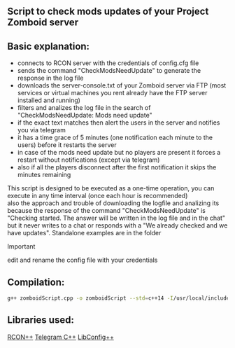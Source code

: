 ## Script to check mods updates of your Project Zomboid server

## Basic explanation:  
- connects to RCON server with the credentials of config.cfg file  
- sends the command "CheckModsNeedUpdate" to generate the response in the log file  
- downloads the server-console.txt of your Zomboid server via FTP (most services or virtual machines you rent already have the FTP server installed and running)  
- filters and analizes the log file in the search of "CheckModsNeedUpdate: Mods need update"  
- if the exact text matches then alert the users in the server and notifies you via telegram
- it has a time grace of 5 minutes (one notification each minute to the users) before it restarts the server
- in case of the mods need update but no players are present it forces a restart without notifications (except via telegram)
- also if all the players disconnect after the first notification it skips the minutes remaining

This script is designed to be executed as a one-time operation, you can execute in any time interval (once each hour is recommended)  
also the approach and trouble of downloading the logfile and analizing its because the response of the command "CheckModsNeedUpdate" is "Checking started. The answer will be written in the log file and in the chat" but it never writes to a chat or responds with a "We already checked and we have updates".
Standalone examples are in the folder  
  
> [!IMPORTANT] 
> edit and rename the config file with your credentials

## Compilation: 

```sh
g++ zomboidScript.cpp -o zomboidScript --std=c++14 -I/usr/local/include -lTgBot -lboost_system -lssl -lcrypto -lpthread -lcurl -lrconpp -lconfig++
```

## Libraries used:


[RCON++](https://github.com/Jaskowicz1/rconpp)
[Telegram C++](https://github.com/reo7sp/tgbot-cpp/tree/master)
[LibConfig++](https://github.com/hyperrealm/libconfig)
